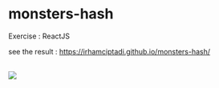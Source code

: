 # monsters-hash
Exercise : ReactJS 

see the result : https://irhamciptadi.github.io/monsters-hash/

<br>
<img src="https://github.com/irhamciptadi/monsters-hash/blob/gh-pages/monster-hash.png"/>
